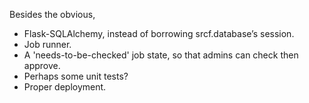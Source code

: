 Besides the obvious,

 - Flask-SQLAlchemy, instead of borrowing srcf.database’s session.
 - Job runner.
 - A 'needs-to-be-checked' job state, so that admins can check then approve.
 - Perhaps some unit tests?
 - Proper deployment.
